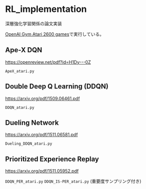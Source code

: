# RL_implementation

深層強化学習関係の論文実装

[OpenAI Gym Atari 2600 games](https://gym.openai.com/envs/#atari)で実行している。

## Ape-X DQN
https://openreview.net/pdf?id=H1Dy---0Z

`ApeX_atari.py`

## Double Deep Q Learning (DDQN)
https://arxiv.org/pdf/1509.06461.pdf

`DDQN_atari.py`

## Dueling Network
https://arxiv.org/pdf/1511.06581.pdf

`Dueling_DDQN_atari.py`

## Prioritized Experience Replay
https://arxiv.org/pdf/1511.05952.pdf

`DDQN_PER_atari.py`
`DDQN_IS-PER_atari.py`
(重要度サンプリング付き)
